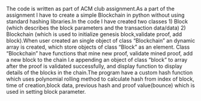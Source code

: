 The code is written as part of ACM club assignment.As a  part of the assignment I have to create a simple Blockchain in python without using standard hashing libraries.In the code I have created two classes 1) Block (which describes the block parameters and the transaction data/data) 2) Blockchain (which is used to initialize genesis block,validate proof, add block).When user created an single object of class “Blockchain” an dynamic array is created, which store objects of class “Block” as an element. Class “Blockchain” have functions that mine new proof, validate mined proof, add a new block to the chain I.e appending an object of class “block” to array after the proof is validated successfully, and display function to display details of the blocks in the chain.The program have a custom hash function which uses polynomial rolling method to calculate hash  from index of block, time of creation,block data, previous hash and proof value(bounce) which is used in setting block parameter.
